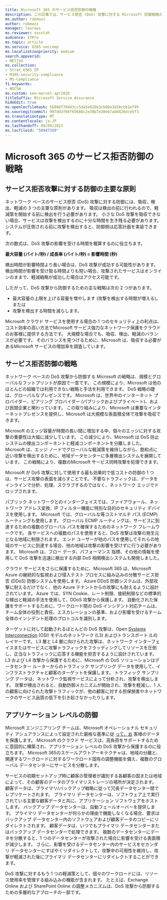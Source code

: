 ```yaml
---
title: Microsoft 365 のサービス拒否防御の戦略
description: この記事では、サービス拒否 (DoS) 攻撃に対する Microsoft 防御戦略の概要について説明します。
ms.author: robmazz
author: robmazz
manager: laurawi
ms.reviewer: sosstah
audience: ITPro
ms.topic: article
ms.service: O365-seccomp
ms.localizationpriority: medium
search.appverid:
- MET150
ms.collection:
- Strat_O365_IP
- M365-security-compliance
- MS-Compliance
f1.keywords:
- NOCSH
ms.custom: seo-marvel-apr2020
titleSuffix: Microsoft Service Assurance
hideEdit: true
ms.openlocfilehash: 56888f704d3cc5da5e820e3cb80a3d10cbb1ef95
ms.sourcegitcommit: 997dd3f66f65686c2e38b7e30e67add426dce5f3
ms.translationtype: MT
ms.contentlocale: ja-JP
ms.lasthandoff: 09/09/2021
ms.locfileid: "58947350"
---
```

# <a name="microsoft-365-denial-of-service-defense-strategy"></a>Microsoft 365 のサービス拒否防御の戦略

## <a name="core-principles-of-defense-against-denial-of-service-attacks"></a>サービス拒否攻撃に対する防御の主要な原則

ネットワーク ベースのサービス拒否 (DoS) 攻撃に対する防御には、吸収、検出、軽減の 3 つの主要な原則があります。 吸収は検出の前に行われるので、軽減策を開始する前に検出を行う必要があります。 小さな DoS 攻撃を吸収できない場合、サービスは攻撃を検出するのに十分な時間を生き残る必要があります。 システムが圧倒される前に攻撃を検出すると、防御側は応答計画を実装できます。

次の数式は、DoS 攻撃の影響を受ける時間を概算するのに役立ちます。

  **最大容量 (バイト/秒) / 成長率 (バイト/秒) = 影響時間 (秒)**

検出時間が影響時間より長い場合は、DoS 攻撃が成功する可能性があります。 検出時間が影響を受け取る時間よりも短い場合、攻撃されたサービスはオンラインのままで、軽減戦略が成功した場合はアクセス可能です。

したがって、DoS 攻撃から防御するための主な戦略は次の 2 つがあります。

- 最大容量の上限を上げる容量を増やします (攻撃を検出する時間が増える)。または
- 攻撃を検出する時間を減らします。

Microsoft クラウド サービスを使用する場合の 1 つのセキュリティ上の利点は、コスト効率の高い方法でMicrosoft サービス強力なネットワーク保護をクラウドのお客様に提供する方法です。 大規模な場合でも、吸収、検出、軽減のバランスが必要です。 そのバランスを見つけるために、Microsoft は、吸収する必要があるMicrosoft サービスの増加率を調査しています。

## <a name="denial-of-service-defense-strategy"></a>サービス拒否防御の戦略

ネットワーク ベースの DoS 攻撃から防御する Microsoft の戦略は、規模とグローバルなフットプリントが原因で一意です。 この規模により、Microsoft は他のほとんどの組織では利用できない戦略と手法を利用できます。 DoS 戦略の礎は、グローバルなプレゼンスです。 Microsoft は、世界中のインターネット プロバイダー、ピアリング プロバイダー (パブリックおよびプライベート)、および民間企業と関わっています。 この取り組みにより、Microsoft は重要なインターネットプレゼンスを提供し、Microsoft は大規模な表面積全体で攻撃を吸収できます。

Microsoft のエッジ容量が時間の長い間に増加する中、個々のエッジに対する攻撃の重要性は大幅に減少しています。 この減少により、Microsoft は DoS 防止システムの検出コンポーネントと軽減コンポーネントを分離しました。 Microsoft は、エッジ ノードでグローバルな軽減策を維持しながら、飽和点に近い攻撃を検出するために、地域データセンターに多層検出システムを展開しています。 この戦略により、複数のMicrosoft サービス同時攻撃を処理できます。

Microsoft が DoS 攻撃に対して使用する最も効果的で低コストの防御の 1 つは、サービス攻撃の表面を減らすことです。 不要なトラフィックは、データをインラインで分析、処理、スクラブするのではなく、ネットワーク エッジでドロップされます。

パブリック ネットワークとのインターフェイスでは、ファイアウォール、ネットワーク アドレス変換、IP フィルター機能に特別な目的のセキュリティ デバイスを使用します。 Microsoft では、グローバルな等コストマルチ パス (ECMP) ルーティングも使用します。 グローバル ECMP ルーティングは、サービスに到達するための複数のグローバル パスを確保するためのネットワーク フレームワークです。 各サービスへの複数のパスを使用すると、DoS 攻撃は攻撃の発生元となる地域に制限されます。 エンド ユーザーが他のパスを使用してそれらの地域のサービスに到達する場合、他の地域は攻撃の影響を受けずに行う必要があります。 Microsoft は、フロー データ、パフォーマンス 指標、その他の情報を使用して DoS 攻撃を迅速に検出する内部 DoS 相関検出システムも開発しました。

クラウド サービスをさらに保護するために、Microsoft 365 は、Microsoft Azure の継続的な監視および侵入テスト プロセスに組み込みの分散サービス拒否 (DDoS) 防御システムを使用します。 Azure DDoS 防御システムは、外部攻撃に耐えるだけでなく、他の Azure テナントからの攻撃にも耐えるように設計されています。 Azure では、SYN Cookie、レート制限、接続制限などの標準的な検出と軽減の手法を使用して、DDoS 攻撃から保護します。 自動化された保護をサポートするために、ワークロード間の DoS インシデント対応チームは、チーム全体の役割と責任、エスカレーションの基準、および影響を受けるチーム全体のインシデント処理のプロトコルを識別します。

ターゲットに対して起動されるほとんどの DoS 攻撃は、Open [Systems Interconnection](/windows-hardware/drivers/network/windows-network-architecture-and-the-osi-model) (OSI) モデルのネットワーク (L3) およびトランスポート (L4) レイヤーです。 L3 層と L4 層に向けられた攻撃は、ネットワーク インターフェイスまたはサービスに攻撃トラフィックをフラッディングしてリソースを圧倒し、正当なトラフィックに応答する機能を拒否するように設計されています。 L3 および L4 攻撃から保護するために、Microsoft の DoS ソリューションはデータセンター ルーターからのトラフィック サンプリング データを使用して、インフラストラクチャと顧客のターゲットを保護します。 トラフィック サンプリング データは、ネットワーク監視サービスによって分析され、攻撃を検出します。 攻撃が検出されると、自動防御メカニズムが開始され、攻撃を軽減し、1 人の顧客に向けられた攻撃トラフィックが、他の顧客に対する担保損害やネットワークのサービス品質の低下を引き起さなかったりします。

## <a name="application-level-defenses"></a>アプリケーション レベルの防御

Microsoft エンジニアリング チームは、Microsoft オペレーショナル セキュリティ アシュアランスによって設定された厳格な基準に従 [って、お](https://www.microsoft.com/SDL/OperationalSecurityAssurance) 客様のデータを保護します。 Microsoft のクラウド サービスは、高負荷をサポートするために意図的に構築され、アプリケーション レベルの DoS 攻撃から保護するのに役立ちます。 Microsoft 365のスケールアウトアーキテクチャは、地域の分離と、関連するワークロードに対するワークロード固有の調整機能を備え、複数のグローバル データセンターにサービスを分散します。

サービスの初期セットアップ時に顧客の管理者が識別する各顧客の国または地域によって、その顧客のデータのプライマリストレージの場所が決定されます。 顧客データは、プライマリ/バックアップ戦略に従って冗長データセンター間でレプリケートされます。 プライマリ データセンターは、ソフトウェア上で実行されている主要な顧客データと共に、アプリケーション ソフトウェアをホストします。 バックアップ データセンターは、自動フェールオーバーを提供します。 プライマリ データセンターが何らかの理由で機能しなくなる場合、要求はバックアップ データセンター内のソフトウェアおよび顧客データのコピーにリダイレクトされます。 顧客データは、いつでもプライマリ データセンターまたはバックアップ データセンターで処理できます。 複数のデータセンターにデータを分散すると、1 つのデータセンターが攻撃された場合に影響を受ける表面積が減少します。 さらに、影響を受けるデータセンター内のサービスをセカンダリ データセンターにすばやくリダイレクトして、攻撃中の可用性を維持し、攻撃が軽減された後にプライマリ データセンターにリダイレクトすることができます。

DoS 攻撃に対するもう 1 つの軽減策として、個々のワークロードには、リソース使用率を管理する組み込みの機能が含まれます。 たとえば、Exchange Online および SharePoint Online の調整メカニズムは、DoS 攻撃から防御するための多層的なアプローチの一部です。
